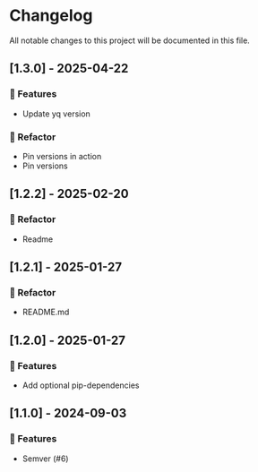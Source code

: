 # Changelog

All notable changes to this project will be documented in this file.

## [1.3.0] - 2025-04-22

### 🚀 Features

- Update yq version

### 🚜 Refactor

- Pin versions in action
- Pin versions

## [1.2.2] - 2025-02-20

### 🚜 Refactor

- Readme

## [1.2.1] - 2025-01-27

### 🚜 Refactor

- README.md

## [1.2.0] - 2025-01-27

### 🚀 Features

- Add optional pip-dependencies

## [1.1.0] - 2024-09-03

### 🚀 Features

- Semver (#6)

<!-- generated by git-cliff -->
